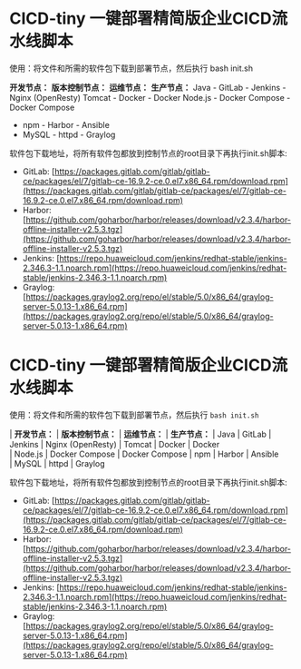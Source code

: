 # CICD-tiny 一键部署精简版企业CICD流水线脚本

使用：将文件和所需的软件包下载到部署节点，然后执行 bash init.sh

**开发节点：**      **版本控制节点：**      **运维节点：**      **生产节点：**
Java              - GitLab                 - Jenkins           - Nginx (OpenResty)
Tomcat            - Docker                 - Docker
Node.js           - Docker Compose         - Docker Compose
- npm               - Harbor                 - Ansible
- MySQL             - httpd                  - Graylog

软件包下载地址，将所有软件包都放到控制节点的root目录下再执行init.sh脚本:
- GitLab: [https://packages.gitlab.com/gitlab/gitlab-ce/packages/el/7/gitlab-ce-16.9.2-ce.0.el7.x86_64.rpm/download.rpm](https://packages.gitlab.com/gitlab/gitlab-ce/packages/el/7/gitlab-ce-16.9.2-ce.0.el7.x86_64.rpm/download.rpm)
- Harbor: [https://github.com/goharbor/harbor/releases/download/v2.3.4/harbor-offline-installer-v2.5.3.tgz](https://github.com/goharbor/harbor/releases/download/v2.3.4/harbor-offline-installer-v2.5.3.tgz)
- Jenkins: [https://repo.huaweicloud.com/jenkins/redhat-stable/jenkins-2.346.3-1.1.noarch.rpm](https://repo.huaweicloud.com/jenkins/redhat-stable/jenkins-2.346.3-1.1.noarch.rpm)
- Graylog: [https://packages.graylog2.org/repo/el/stable/5.0/x86_64/graylog-server-5.0.13-1.x86_64.rpm](https://packages.graylog2.org/repo/el/stable/5.0/x86_64/graylog-server-5.0.13-1.x86_64.rpm)










# CICD-tiny 一键部署精简版企业CICD流水线脚本

使用：将文件和所需的软件包下载到部署节点，然后执行 `bash init.sh`

|   **开发节点：**   |   **版本控制节点：**   |   **运维节点：**   |   **生产节点：**
| Java               | GitLab                  | Jenkins            | Nginx (OpenResty)
| Tomcat             | Docker                  | Docker       
| Node.js            | Docker Compose          | Docker Compose 
| npm                | Harbor                  | Ansible     
| MySQL              | httpd                   | Graylog     

软件包下载地址，将所有软件包都放到控制节点的root目录下再执行init.sh脚本:
- GitLab: [https://packages.gitlab.com/gitlab/gitlab-ce/packages/el/7/gitlab-ce-16.9.2-ce.0.el7.x86_64.rpm/download.rpm](https://packages.gitlab.com/gitlab/gitlab-ce/packages/el/7/gitlab-ce-16.9.2-ce.0.el7.x86_64.rpm/download.rpm)
- Harbor: [https://github.com/goharbor/harbor/releases/download/v2.3.4/harbor-offline-installer-v2.5.3.tgz](https://github.com/goharbor/harbor/releases/download/v2.3.4/harbor-offline-installer-v2.5.3.tgz)
- Jenkins: [https://repo.huaweicloud.com/jenkins/redhat-stable/jenkins-2.346.3-1.1.noarch.rpm](https://repo.huaweicloud.com/jenkins/redhat-stable/jenkins-2.346.3-1.1.noarch.rpm)
- Graylog: [https://packages.graylog2.org/repo/el/stable/5.0/x86_64/graylog-server-5.0.13-1.x86_64.rpm](https://packages.graylog2.org/repo/el/stable/5.0/x86_64/graylog-server-5.0.13-1.x86_64.rpm)
